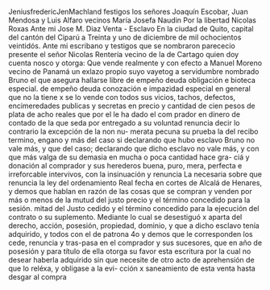 JeniusfredericJenMachland
festigos los señores Joaquín Escobar, Juan Mendosa y Luis
Alfaro vecinos
María Josefa Naudin
Por la libertad Nicolas Roxas
Ante mi Jose M. Diaz
Venta - Esclavo
En la ciudad de Quito, capital del cantón del Ciparú a Treinta y uno de diciembre de mil ochocientos veintidós. Ante mi escribano y testigos que se nombraron parececío presente el señor Nicolas Rentería vecino de la de Cartago quien doy cuenta
nosco y otorga: Que vende realmente y con efecto a Manuel Moreno vecino de Panamá un exlazo propio suyo vayetog a servidumbre nombrado Bruno el que asegura hallarse libre de empeño deuda obligación e bioteca especial.
de empeño deuda conozación e impazidad especial en general que no la tiene x se lo vende con todos sus vicios, tachos, defectos, encimeredades publicas y secretas en precio y cantidad de cien pesos de plata de acho reales que por el le ha dado el com
prador en dinero de contado de la que seda por entregado a su voluntad renuncia decir lo contrario la excepción de la non nu- merata pecuna su prueba la del recibo termino, engano y más del caso si declarando que hubo esclavo Bruno no vale más, y que
del caso; declarando que dicho esclavo no vale más, y con que más valga de su demasia en mucha o poca cantidad hace gra- ciá y donación al comprador y sus herederos buena, puro, mera, perfecta e irreforcable intervivos, con la insinuación y renuncia
La necesaria sobre que renuncia la ley del ordenamiento Real fecha en cortes de Alcalá de Henares, y demos que hablan en razón de las cosas que se compran y venden por más o menos de la mutud del justo precio y el término concedido para la sesión.
mitad del Justo cedido y el término concedido para la ejecución del contrato o su suplemento. Mediante lo cual se desestiguó x aparta del derecho, acción, posesión, propiedad, dominio, y que a dicho esclavo tenía adquirido, y todos con el de patrona
4o y demos que le corresponden los cede, renuncia y tras-pasa en el comprador y sus sucesores, que en año de posesión y para título de ella otorga su favor esta escritura por la cual no desear haberla adquirido sin que necesite de otro
acto de aprehensión de que lo reléxa, y obligase a la evi- cción x saneamiento de esta venta hasta desgar al compra
